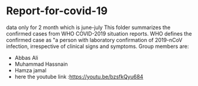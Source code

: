 # Report-for-covid-19
data only for 2 month which is june-july
This folder summarizes the confirmed cases from WHO COVID-2019 situation reports. WHO defines the confirmed case as "a person with laboratory confirmation of 2019-nCoV infection, irrespective of clinical signs and symptoms.
Group members are:
* Abbas Ali
* Muhammad Hassnain
* Hamza jamal
* here the youtube link :https://youtu.be/bzsfkQyu684
